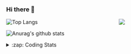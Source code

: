 ### Hi there 👋

<!--
**tao8687/tao8687** is a ✨ _special_ ✨ repository because its `README.md` (this file) appears on your GitHub profile.

Here are some ideas to get you started:

- 🔭 I’m currently working on ...
- 🌱 I’m currently learning ...
- 👯 I’m looking to collaborate on ...
- 🤔 I’m looking for help with ...
- 💬 Ask me about ...
- 📫 How to reach me: ...
- 😄 Pronouns: ...
- ⚡ Fun fact: ...
-->

<img align='right' src="https://media.giphy.com/media/M9gbBd9nbDrOTu1Mqx/giphy.gif" width="200">

  
![Top Langs](https://github-readme-stats.vercel.app/api/top-langs/?username=tao8687&layout=compact&title_color=23238E&text_color=A67D3D)

![Anurag's github stats](https://github-readme-stats.vercel.app/api?username=tao8687&show_icons=true&&text_color=A67D3D&title_color=23238E&show_icons=false&count_private=true&hide=stars)

<details>
  <summary>:zap: Coding Stats</summary>
  <b>
<!--START_SECTION:waka-->
![Code Time](http://img.shields.io/badge/Code%20Time-0%20secs-blue)

![Profile Views](http://img.shields.io/badge/Profile%20Views-0-blue)

**🐱 My GitHub Data** 

> 🏆 196 Contributions in the Year 2022
 > 
> 📦 1.4 MB Used in GitHub's Storage 
 > 
> 🚫 Not Opted to Hire
 > 
> 📜 55 Public Repositories 
 > 
> 🔑 27 Private Repositories  
 > 
**I'm an Early 🐤** 

```text
🌞 Morning    117 commits    ███████████████████░░░░░░   75.97% 
🌆 Daytime    11 commits     █░░░░░░░░░░░░░░░░░░░░░░░░   7.14% 
🌃 Evening    26 commits     ████░░░░░░░░░░░░░░░░░░░░░   16.88% 
🌙 Night      0 commits      ░░░░░░░░░░░░░░░░░░░░░░░░░   0.0%

```
📅 **I'm Most Productive on Monday** 

```text
Monday       35 commits     █████░░░░░░░░░░░░░░░░░░░░   22.73% 
Tuesday      23 commits     ███░░░░░░░░░░░░░░░░░░░░░░   14.94% 
Wednesday    31 commits     █████░░░░░░░░░░░░░░░░░░░░   20.13% 
Thursday     19 commits     ███░░░░░░░░░░░░░░░░░░░░░░   12.34% 
Friday       18 commits     ███░░░░░░░░░░░░░░░░░░░░░░   11.69% 
Saturday     14 commits     ██░░░░░░░░░░░░░░░░░░░░░░░   9.09% 
Sunday       14 commits     ██░░░░░░░░░░░░░░░░░░░░░░░   9.09%

```


📊 **This Week I Spent My Time On** 

```text
⌚︎ Time Zone: Asia/Shanghai

💬 Programming Languages: 
C                        16 hrs 56 mins      ███████████████░░░░░░░░░░   61.87% 
C++                      4 hrs 54 mins       ████░░░░░░░░░░░░░░░░░░░░░   17.89% 
Text                     1 hr 53 mins        █░░░░░░░░░░░░░░░░░░░░░░░░   6.91% 
Makefile                 1 hr 43 mins        █░░░░░░░░░░░░░░░░░░░░░░░░   6.29% 
Markdown                 1 hr 39 mins        █░░░░░░░░░░░░░░░░░░░░░░░░   6.04%

🔥 Editors: 
VS Code                  27 hrs 23 mins      █████████████████████████   100.0%

🐱‍💻 Projects: 
VC0768_SDK_V3.0.0.18.3   6 hrs 13 mins       █████░░░░░░░░░░░░░░░░░░░░   22.7% 
external                 5 hrs 11 mins       ████░░░░░░░░░░░░░░░░░░░░░   18.94% 
samples                  4 hrs 50 mins       ████░░░░░░░░░░░░░░░░░░░░░   17.67% 
vc0768                   3 hrs 54 mins       ███░░░░░░░░░░░░░░░░░░░░░░   14.25% 
drv_v7                   3 hrs 25 mins       ███░░░░░░░░░░░░░░░░░░░░░░   12.52%

💻 Operating System: 
Linux                    27 hrs 23 mins      █████████████████████████   100.0%

```

**I Mostly Code in Python** 

```text
Python                   9 repos             ███████░░░░░░░░░░░░░░░░░░   31.03% 
C++                      6 repos             █████░░░░░░░░░░░░░░░░░░░░   20.69% 
C                        6 repos             █████░░░░░░░░░░░░░░░░░░░░   20.69% 
Shell                    2 repos             █░░░░░░░░░░░░░░░░░░░░░░░░   6.9% 
JavaScript               2 repos             █░░░░░░░░░░░░░░░░░░░░░░░░   6.9%

```


**Timeline**

![Chart not found](https://raw.githubusercontent.com/tao8687/tao8687/master/charts/bar_graph.png) 


 Last Updated on 14/07/2022 02:13:23 UTC
<!--END_SECTION:waka-->
</details>
